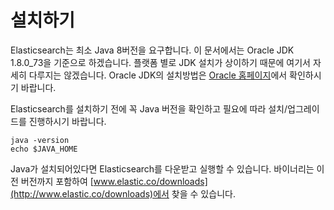 # 설치하기
Elasticsearch는 최소 Java 8버전을 요구합니다. 이 문서에서는 Oracle JDK 1.8.0_73을 기준으로 하겠습니다. 플랫폼 별로 JDK 설치가 상이하기 때문에 여기서 자세히 다루지는 않겠습니다. Oracle JDK의 설치방법은 [Oracle 홈페이지](http://docs.oracle.com/javase/8/docs/technotes/guides/install/install_overview.html)에서 확인하시기 바랍니다.

Elasticsearch를 설치하기 전에 꼭 Java 버전을 확인하고 필요에 따라 설치/업그레이드를 진행하시기 바랍니다.
```shell
java -version
echo $JAVA_HOME
```

Java가 설치되어있다면 Elasticsearch를 다운받고 실행할 수 있습니다. 바이너리는 이전 버전까지 포함하여 [www.elastic.co/downloads](http://www.elastic.co/downloads)에서 찾을 수 있습니다.